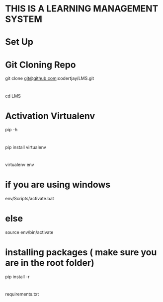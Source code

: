 # THIS IS A LEARNING MANAGEMENT SYSTEM 

# Set Up 

# Git Cloning Repo

git clone git@github.com:codertjay/LMS.git
#
cd LMS

# Activation Virtualenv
pip -h
#
pip install virtualenv 
#
virtualenv env

# if you are using windows
env/Scripts/activate.bat
# else
source env/bin/activate

# installing packages ( make sure you are in the root folder)
pip install -r 
 #
 requirements.txt





